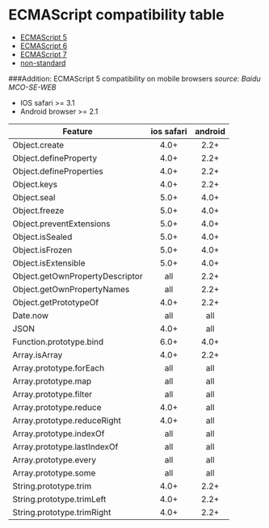 ECMAScript compatibility table
====================
- [ECMAScript 5](http://kangax.github.io/compat-table/es5/)
- [ECMAScript 6](http://kangax.github.io/compat-table/es6/)
- [ECMAScript 7](http://kangax.github.io/compat-table/es7/)
- [non-standard](http://kangax.github.io/compat-table/non-standard/)

###Addition: ECMAScript 5 compatibility on mobile browsers
*source: Baidu MCO-SE-WEB*

- IOS safari >= 3.1
- Android browser >= 2.1

|Feature|ios safari|android|
|-------|:-------:|:------:|
|Object.create          |4.0+|2.2+|
|Object.defineProperty  |4.0+|2.2+|
|Object.defineProperties|4.0+|2.2+|
|Object.keys            |4.0+|2.2+|
|Object.seal            |5.0+|4.0+|
|Object.freeze          |5.0+|4.0+|
|Object.preventExtensions       |5.0+|4.0+|
|Object.isSealed        |5.0+|4.0+|
|Object.isFrozen        |5.0+|4.0+|
|Object.isExtensible    |5.0+|4.0+|
|Object.getOwnPropertyDescriptor|all|2.2+|
|Object.getOwnPropertyNames     |all|2.2+|
|Object.getPrototypeOf  |4.0+|2.2+|
|Date.now               |all|all|
|JSON                   |4.0+|all|
|Function.prototype.bind|6.0+|4.0+|
|Array.isArray          |4.0+|2.2+|
|Array.prototype.forEach|all|all|
|Array.prototype.map    |all|all|
|Array.prototype.filter |all|all|
|Array.prototype.reduce |4.0+|all|
|Array.prototype.reduceRight    |4.0+|all|
|Array.prototype.indexOf|all|all|
|Array.prototype.lastIndexOf    |all|all|
|Array.prototype.every  |all|all|
|Array.prototype.some   |all|all|
|String.prototype.trim  |4.0+|2.2+|
|String.prototype.trimLeft      |4.0+|2.2+|
|String.prototype.trimRight     |4.0+|2.2+|
